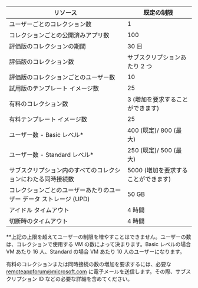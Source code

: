 
|リソース | 既定の制限|
|--------------|--------|
|ユーザーごとのコレクション数| 1|
|コレクションごとの公開済みアプリ数|	100|	
|評価版のコレクションの期間| 30 日|
|評価版のコレクション数| サブスクリプションあたり 2 つ|
|評価版のコレクションごとのユーザー数| 10|
|試用版のテンプレート イメージ数|	25|
|有料のコレクション数| 3 (増加を要求することができます)|
|有料テンプレート イメージ数| 25|	
|ユーザー数 - Basic レベル*| 400 (既定)/ 800 (最大)|
|ユーザー数 - Standard レベル*| 250 (既定)/ 500 (最大)|
|サブスクリプション内のすべてのコレクションにわたる同時接続数| 5000 (増加を要求することができます)|
|コレクションごとのユーザーあたりのユーザー データ ストレージ (UPD)| 50 GB|
|アイドル タイムアウト| 4 時間|
|切断時のタイムアウト| 4 時間|

**上記の上限を超えてユーザーの制限を増やすことはできません。ユーザーの数は、コレクションで使用する VM の数によって決まります。Basic レベルの場合 VM あたり 16 人、Standard の場合 VM あたり 10 人のユーザーになります。

有料のコレクションまたは同時接続の数の増加を要求するには、必要な[remoteappforum@microsoft.com](mailto:remoteappforum@microsoft.com) に電子メールを送信します。その際、サブスクリプション ID などの必要な詳細を含めてください。

<!---HONumber=Oct15_HO3-->